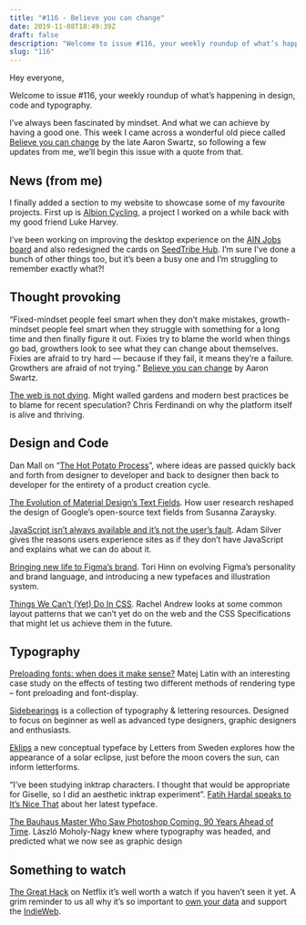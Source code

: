 ```yaml
---
title: "#116 - Believe you can change"
date: 2019-11-08T18:49:39Z
draft: false
description: "Welcome to issue #116, your weekly roundup of what’s happening in design, code and typography."
slug: "116"
---
```


Hey everyone,

Welcome to issue #116, your weekly roundup of what’s happening in design, code and typography.

I’ve always been fascinated by mindset. And what we can achieve by having a good one. This week I came across a wonderful old piece called [Believe you can change](http://www.aaronsw.com/weblog/dweck) by the late Aaron Swartz, so following a few updates from me, we’ll begin this issue with a quote from that.

## News (from me)

I finally added a section to my website to showcase some of my favourite projects. First up is [Albion Cycling](https://harrycresswell.com/projects/albion/), a project I worked on a while back with my good friend Luke Harvey.

I’ve been working on improving the desktop experience on the [AIN Jobs board](https://www.jobs.angelinvestmentnetwork.co.uk/jobs/humanising-autonomy-sales-development-representative) and also redesigned the cards on [SeedTribe Hub](https://hub.seedtribe.com/webinars). I’m sure I’ve done a bunch of other things too, but it’s been a busy one and I’m struggling to remember exactly what?!

## Thought provoking

“Fixed-mindset people feel smart when they don’t make mistakes, growth-mindset people feel smart when they struggle with something for a long time and then finally figure it out. Fixies try to blame the world when things go bad, growthers look to see what they can change about themselves. Fixies are afraid to try hard — because if they fail, it means they’re a failure. Growthers are afraid of not trying.” [Believe you can change](http://www.aaronsw.com/weblog/dweck) by Aaron Swartz.

[The web is not dying](https://gomakethings.com/the-web-is-not-dying/). Might walled gardens and modern best practices be to blame for recent speculation? Chris Ferdinandi on why the platform itself is alive and thriving.

## Design and Code

Dan Mall on “[The Hot Potato Process](https://danmall.me/articles/hot-potato-process/)”, where ideas are passed quickly back and forth from designer to developer and back to designer then back to developer for the entirety of a product creation cycle.

[The Evolution of Material Design’s Text Fields](https://medium.com/google-design/the-evolution-of-material-designs-text-fields-603688b3fe03). How user research reshaped the design of Google’s open-source text fields from Susanna Zaraysky.

[JavaScript isn’t always available and it’s not the user’s fault](https://adamsilver.io/articles/javascript-isnt-always-available-and-its-not-the-users-fault/). Adam Silver gives the reasons users experience sites as if they don’t have JavaScript and explains what we can do about it.

[Bringing new life to Figma’s brand](https://www.figma.com/blog/bringing-new-life-to-figmas-brand/). Tori Hinn on evolving Figma’s personality and brand language, and introducing a new typefaces and illustration system.

[Things We Can’t (Yet) Do In CSS](https://www.smashingmagazine.com/2019/11/css-things-cant-yet-do/). Rachel Andrew looks at some common layout patterns that we can’t yet do on the web and the CSS Specifications that might let us achieve them in the future.

## Typography

[Preloading fonts: when does it make sense?](https://betterwebtype.com/articles/2019/11/02/preloading-fonts-when-does-it-make-sense/) Matej Latin with an interesting case study on the effects of testing two different methods of rendering type – font preloading and font-display.

[Sidebearings](https://sidebearings.com/) is a collection of typography & lettering resources. Designed to focus on beginner as well as advanced type designers, graphic designers and enthusiasts.

[Eklips](https://lettersfromsweden.se/font/eklips/) a new conceptual typeface by Letters from Sweden explores how the appearance of a solar eclipse, just before the moon covers the sun, can inform letterforms.

“I’ve been studying inktrap characters. I thought that would be appropriate for Giselle, so I did an aesthetic inktrap experiment”. [Fatih Hardal speaks to It’s Nice That](https://www.itsnicethat.com/articles/fatih-hardal-fh-giselle-graphic-design-061119) about her latest typeface.

[The Bauhaus Master Who Saw Photoshop Coming, 90 Years Ahead of Time](https://eyeondesign.aiga.org/the-bauhaus-master-who-saw-photoshop-coming-90-years-ahead-of-time/). László Moholy-Nagy knew where typography was headed, and predicted what we now see as graphic design

## Something to watch

[The Great Hack](https://www.youtube.com/watch?v=iX8GxLP1FHo) on Netflix it’s well worth a watch if you haven’t seen it yet. A grim reminder to us all why it’s so important to [own your data](https://indieweb.org/own_your_data) and support the [IndieWeb](https://indieweb.org/).
